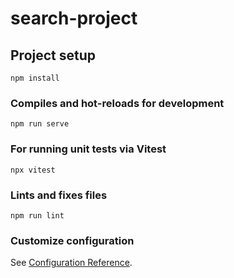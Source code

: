# search-project

## Project setup
```
npm install
```

### Compiles and hot-reloads for development
```
npm run serve
```

### For running unit tests via Vitest
```
npx vitest
```

### Lints and fixes files
```
npm run lint
```

### Customize configuration
See [Configuration Reference](https://cli.vuejs.org/config/).
